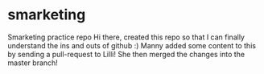 # smarketing
Smarketing  practice repo
Hi there, created this repo so that I can finally understand the ins and outs of github :)
Manny added some content to this by sending a pull-request to Lilli! She then merged the changes into the master branch!
